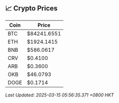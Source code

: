 ## 📈 Crypto Prices

| Coin | Price |
| ---- | ----- |
| BTC | $84241.6551 |
| ETH | $1924.1415 |
| BNB | $586.0617 |
| CRV | $0.4100 |
| ARB | $0.3600 |
| OKB | $46.0793 |
| DOGE | $0.1714 |

_Last Updated: 2025-03-15 05:56:35.371 +0800 HKT_